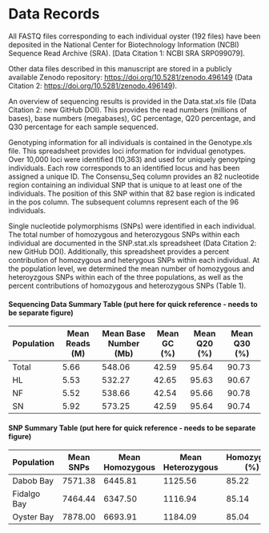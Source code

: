 # Data Records

All FASTQ files corresponding to each individual oyster (192 files) have been deposited in the National Center for Biotechnology Information (NCBI) Sequence Read Archive (SRA). [Data Citation 1: NCBI SRA SRP099079].

Other data files described in this manuscript are stored in a publicly available Zenodo repository: https://doi.org/10.5281/zenodo.496149 (Data Citation 2: https://doi.org/10.5281/zenodo.496149).

An overview of sequencing results is provided in the Data.stat.xls file (Data Citation 2: new GitHub DOI). This provides the read numbers (millions of bases), base numbers (megabases), GC percentage, Q20 percentage, and Q30 percentage for each sample sequenced.

Genotyping information for all individuals is contained in the Genotype.xls file. This spreadsheet provides loci information for indvidual genotypes. Over 10,000 loci were identified (10,363) and used for uniquely genoytping individuals. Each row corresponds to an identified locus and has been assigned a unique ID. The Consensu_Seq column provides an 82 nucleotide region containing an individual SNP that is unique to at least one of the individuals. The position of this SNP within that 82 base region is indicated in the pos column. The subsequent columns represent each of the 96 individuals.

Single nucleotide polymorphisms (SNPs) were identified in each individual. The total number of homozygous and heterozygous SNPs within each individual are documented in the SNP.stat.xls spreadsheet (Data Citation 2: new GitHub DOI). Additionally, this spreadsheet provides a percent contribution of homozygous and heterygous SNPs within each individual. At the population level, we determined the mean number of homozygous and heteroyzgous SNPs within each of the three populations, as well as the percent contributions of homozygous and heterozygous SNPs (Table 1).

#### Sequencing Data Summary Table (put here for quick reference - needs to be separate figure)

| Population | Mean Reads (M) | Mean Base Number (Mb) | Mean GC (%) | Mean Q20 (%) | Mean Q30 (%) |
|------------|----------------|-----------------------|-------------|--------------|--------------|
| Total      | 5.66           | 548.06                | 42.59       | 95.64        | 90.73        |
| HL         | 5.53           | 532.27                | 42.65       | 95.63        | 90.67        |
| NF         | 5.52           | 538.66                | 42.54       | 95.66        | 90.78        |
| SN         | 5.92           | 573.25                | 42.59       | 95.64        | 90.74        |


#### SNP Summary Table (put here for quick reference - needs to be separate figure)

| Population  | Mean SNPs | Mean Homozygous | Mean Heterozygous | Homozygous (%) | Heterozygous (%) |
|-------------|-----------|-----------------|-------------------|----------------|------------------|
| Dabob Bay   | 7571.38   | 6445.81         | 1125.56           | 85.22          | 14.78            |
| Fidalgo Bay | 7464.44   | 6347.50         | 1116.94           | 85.14          | 14.86            |
| Oyster Bay  | 7878.00   | 6693.91         | 1184.09           | 85.04          | 14.96            |
